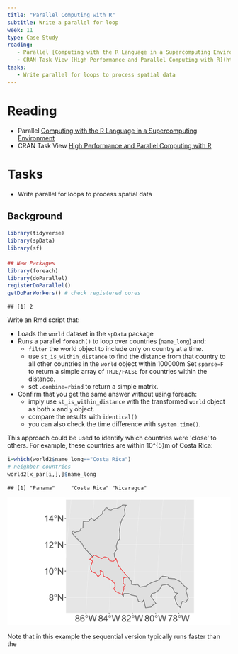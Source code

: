 ```yaml
---
title: "Parallel Computing with R"
subtitle: Write a parallel for loop
week: 11
type: Case Study
reading:
   - Parallel [Computing with the R Language in a Supercomputing Environment](https://link.springer.com/chapter/10.1007/978-3-642-13872-0_64)
   - CRAN Task View [High Performance and Parallel Computing with R](http://cran.r-project.org/web/views/HighPerformanceComputing.html)
tasks:
   - Write parallel for loops to process spatial data
---
```




# Reading

- Parallel [Computing with the R Language in a Supercomputing Environment](https://link.springer.com/chapter/10.1007/978-3-642-13872-0_64)
- CRAN Task View [High Performance and Parallel Computing with R](http://cran.r-project.org/web/views/HighPerformanceComputing.html)


# Tasks

- Write parallel for loops to process spatial data

## Background


```r
library(tidyverse)
library(spData)
library(sf)

## New Packages
library(foreach)
library(doParallel)
registerDoParallel()
getDoParWorkers() # check registered cores
```

```
## [1] 2
```


Write an Rmd script that:

* Loads the `world` dataset in the `spData` package
* Runs a parallel `foreach()` to loop over countries (`name_long`) and:
   * `filter` the world object to include only on country at a time.
   * use `st_is_within_distance` to find the distance from that country to all other countries in the `world` object within 100000m Set `sparse=F` to return a simple array of `TRUE/FALSE` for countries within the distance.
   * set `.combine=rbind` to return a simple matrix.
* Confirm that you get the same answer without using foreach:
   * imply use `st_is_within_distance` with the transformed `world` object as both `x` and `y` object.
   * compare the results with `identical()`
   * you can also check the time difference with `system.time()`.
   


This approach could be used to identify which countries were 'close' to others.  For example, these countries are within 10^{5}m of Costa Rica:

```r
i=which(world2$name_long=="Costa Rica")
# neighbor countries
world2[x_par[i,],]$name_long
```

```
## [1] "Panama"     "Costa Rica" "Nicaragua"
```

![](CS_11_ParallelProcessing_files/figure-html/unnamed-chunk-4-1.png)<!-- -->

Note that in this example the sequential version typically runs faster than the 
